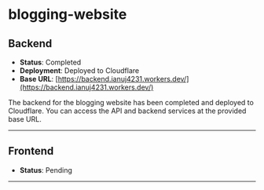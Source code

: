 # blogging-website

## Backend
- **Status**: Completed
- **Deployment**: Deployed to Cloudflare
- **Base URL**: [https://backend.ianuj4231.workers.dev/](https://backend.ianuj4231.workers.dev/)

The backend for the blogging website has been completed and deployed to Cloudflare. You can access the API and backend services at the provided base URL.

---

## Frontend
- **Status**: Pending

---
